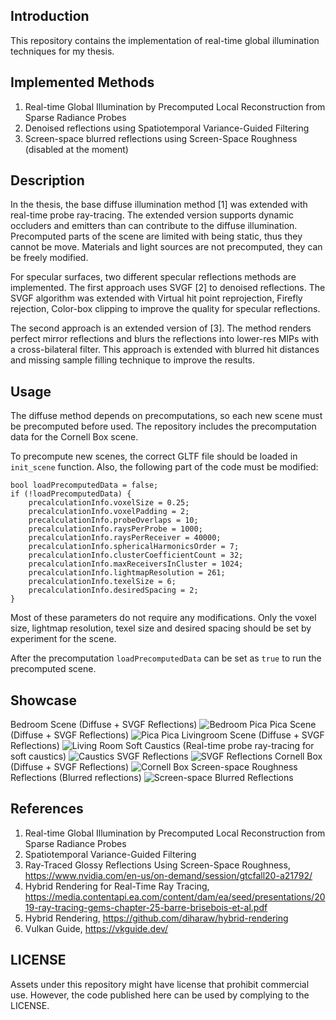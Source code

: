## Introduction
This repository contains the implementation of real-time global illumination techniques for my thesis.

## Implemented Methods
1. Real-time Global Illumination by Precomputed Local Reconstruction from Sparse Radiance Probes
2. Denoised reflections using Spatiotemporal Variance-Guided Filtering
3. Screen-space blurred reflections using Screen-Space Roughness (disabled at the moment)

## Description

In the thesis, the base diffuse illumination method [1] was extended with real-time probe ray-tracing. The extended version supports dynamic occluders and emitters than can contribute to the diffuse illumination. Precomputed parts of the scene are limited with being static, thus they cannot be move. Materials and light sources are not precomputed, they can be freely modified.

For specular surfaces, two different specular reflections methods are implemented. The first approach uses SVGF [2] to denoised reflections. The SVGF algorithm was extended with Virtual hit point reprojection, Firefly rejection, Color-box clipping to improve the quality for specular reflections.

The second approach is an extended version of [3]. The method renders perfect mirror reflections and blurs the reflections into lower-res MIPs with a cross-bilateral filter. This approach is extended with blurred hit distances and missing sample filling technique to improve the results.

## Usage

The diffuse method depends on precomputations, so each new scene must be precomputed before used. The repository includes the precomputation data for the Cornell Box scene.

To precompute new scenes, the correct GLTF file should be loaded in `init_scene` function. Also, the following part of the code must be modified:

    bool loadPrecomputedData = false;
    if (!loadPrecomputedData) {
        precalculationInfo.voxelSize = 0.25;
        precalculationInfo.voxelPadding = 2;
        precalculationInfo.probeOverlaps = 10;
        precalculationInfo.raysPerProbe = 1000;
        precalculationInfo.raysPerReceiver = 40000;
        precalculationInfo.sphericalHarmonicsOrder = 7;
        precalculationInfo.clusterCoefficientCount = 32;
        precalculationInfo.maxReceiversInCluster = 1024;
        precalculationInfo.lightmapResolution = 261;
        precalculationInfo.texelSize = 6;
        precalculationInfo.desiredSpacing = 2;
    }

Most of these parameters do not require any modifications. Only the voxel size, lightmap resolution, texel size and desired spacing should be set by experiment for the scene.

After the precomputation `loadPrecomputedData` can be set as `true` to run the precomputed scene.


## Showcase

Bedroom Scene (Diffuse + SVGF Reflections)
![Bedroom](images/bedroom.png "Bedroom")
Pica Pica Scene (Diffuse + SVGF Reflections)
![Pica Pica](images/picapica.png "Pica Pica")
Livingroom Scene (Diffuse + SVGF Reflections)
![Living Room](images/livingroom.png "Living Room")
Soft Caustics (Real-time probe ray-tracing for soft caustics)
![Caustics](images/causticsdemo1.png "Soft Caustics")
SVGF Reflections
![SVGF Reflections](images/reflectiondemo1.png "SVGF Reflections")
Cornell Box (Diffuse + SVGF Reflections)
![Cornell Box](images/cornell.png "Cornell Box")
Screen-space Roughness Reflections (Blurred reflections)
![Screen-space Blurred Reflections](images/ssrreflections.png "Screen-space Blurred Reflections")

## References

1.  Real-time Global Illumination by Precomputed Local Reconstruction from Sparse Radiance Probes
2.  Spatiotemporal Variance-Guided Filtering
3.  Ray-Traced Glossy Reflections Using Screen-Space Roughness, https://www.nvidia.com/en-us/on-demand/session/gtcfall20-a21792/
4.  Hybrid Rendering for Real-Time Ray Tracing, https://media.contentapi.ea.com/content/dam/ea/seed/presentations/2019-ray-tracing-gems-chapter-25-barre-brisebois-et-al.pdf
5.  Hybrid Rendering, https://github.com/diharaw/hybrid-rendering
6.  Vulkan Guide, https://vkguide.dev/

## LICENSE

Assets under this repository might have license that prohibit commercial use. However, the code published here can be used by complying to the LICENSE.
